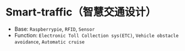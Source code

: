 # Smart-traffic（智慧交通设计）
* Base: `Raspberrypie`, `RFID`, `Sensor`
* Function: `Electronic Toll Collection sys(ETC)`, `Vehicle obstacle avoidance`, `Automatic cruise`
